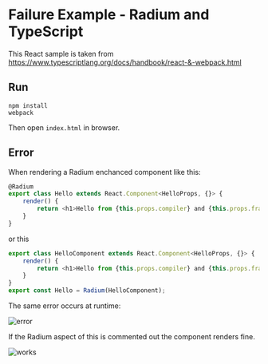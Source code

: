 # Failure Example - Radium and TypeScript
This React sample is taken from https://www.typescriptlang.org/docs/handbook/react-&-webpack.html


## Run
    npm install
    webpack

Then open `index.html` in browser.


## Error
When rendering a Radium enchanced component like this:

```js
@Radium
export class Hello extends React.Component<HelloProps, {}> {
    render() {
        return <h1>Hello from {this.props.compiler} and {this.props.framework}!</h1>;
    }
}
```

or this

```js
export class HelloComponent extends React.Component<HelloProps, {}> {
    render() {
        return <h1>Hello from {this.props.compiler} and {this.props.framework}!</h1>;
    }
}
export const Hello = Radium(HelloComponent);

```

The same error occurs at runtime:

![error](https://cloud.githubusercontent.com/assets/185555/16833121/e94ea95e-4a01-11e6-8957-50dd8e262c94.png)

If the Radium aspect of this is commented out the component renders fine.

![works](https://cloud.githubusercontent.com/assets/185555/16833189/3f0613e6-4a02-11e6-9ce2-7994223213f8.png)
